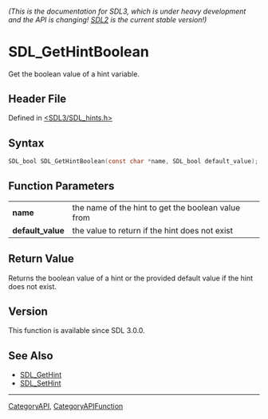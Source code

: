 ###### (This is the documentation for SDL3, which is under heavy development and the API is changing! [SDL2](https://wiki.libsdl.org/SDL2/) is the current stable version!)
# SDL_GetHintBoolean

Get the boolean value of a hint variable.

## Header File

Defined in [<SDL3/SDL_hints.h>](https://github.com/libsdl-org/SDL/blob/main/include/SDL3/SDL_hints.h)

## Syntax

```c
SDL_bool SDL_GetHintBoolean(const char *name, SDL_bool default_value);

```

## Function Parameters

|                       |                                                    |
| --------------------- | -------------------------------------------------- |
| **name**              | the name of the hint to get the boolean value from |
| **default_value**     | the value to return if the hint does not exist     |

## Return Value

Returns the boolean value of a hint or the provided default value if the
hint does not exist.

## Version

This function is available since SDL 3.0.0.

## See Also

* [SDL_GetHint](SDL_GetHint)
* [SDL_SetHint](SDL_SetHint)

----
[CategoryAPI](CategoryAPI), [CategoryAPIFunction](CategoryAPIFunction)

